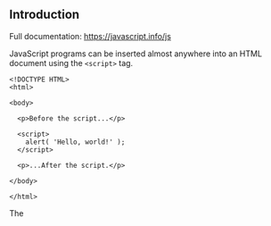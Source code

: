 ## Introduction
Full documentation: https://javascript.info/js

JavaScript programs can be inserted almost anywhere into an HTML document using the `<script>` tag.
	
```JS
<!DOCTYPE HTML>
<html>

<body>

  <p>Before the script...</p>

  <script>
    alert( 'Hello, world!' );
  </script>

  <p>...After the script.</p>

</body>

</html>
```
		
The <script> tag contains Javascript code which is automatically executed when the browser processes the tag.

										
The script tag has some attributes that are rarely used but can still be found in the code:
	
					
- The **type** attribute: `<script type=…>`, the old HTML4 standard required a script to have a type, usually it was 
`type="text/javascript"`, now it is not required anymore. Now this tag can be used for JS modules. 
										
- The **language** attribute : `<script language=…>`, it used to specify the language of the script but now Javascript is the only language. 

## External scripts 

If we have a lot of JS code, we can put it into separate files.
Script files are attached to HTML with the `src` attribute:
	
 `<script src="/path/to/script.js">`
 
Here `/path/to/script` is an absolute path to the script from the site root, we can also specify a relative path from the current page, using something like src="script.js", just like src="./script.js" would mean a file "script.js" in the current folder. We could also pass a full URL to a file. To attach multiple files we can just use multiple tags:

 `<script src="/path/to/script.js">`
  `<script src="/path/to/script2.js">`
 
Normally more complex scripts are stored in different file rather than inside an HTML, so that the browser will store those files in its cache, this reduces the traffic and makes the pages faster. 

If `src` is set, the code inside the tag is ignored as we cannot have both src and code inside. 

```JS
<script src="file.js"></script>
<script>
  alert(1);
</script>
```

this way i can execute both src script and normal script. 



[External scripts.zip](../../../_resources/External scripts.zip)

## Code Structure

### Statements

Statements are syntax constructs and commands that performs actions. We can have as many as we want in our code and they can be separated by a semicolon.

`alert('Hello');
   alert('World');`
   
 Javascript interpets the like break as an implicit semicolon, this is also **called automatic semicolon insertion.** 
 
 ```JS
alert("Hello")

[1, 2].forEach(alert);
```
 
In this case a semicolon is mandatory as Javascript would interpret those line as a single continous line. It's safer just to use semicolons everytime. 

### Comments

We can place comments by using double slashes : 

`// this is a comment`

for multi-line comments we can use /* and */

### "use strict"

When this line is placed on top of a script, the whole script works the "modern" way. This can be put at the beginning of a function, anda that enables strict mode in that function only, but usually it used for the whole script.
Modern JS uses classes and modules that enables "use strict" by default.

<div style="page-break-after: always;"></div>

## Variables

To declare a variable in JS, we can use something like:

`let message = "hello" ;`

then we can assign data to it using the = operator. 

In older versions of JS we could also declare a variable using `var` keyword. Variable naming follow teo rules: the name must contanin only letters, digits or $ and _ keywords, and the first character must not be a digit. 

### Contstants 

To declare a constant unchanging value we use the keyword `const`:

```JS
const Birthday = '03.01.1997';
```
const variables cannot be reassigned. If a programmer is sure that a variable will never change, he can use the const keyword.

### Data types 

Javascript is a dynamically typed language, so the declared variables are not tied to a single type, we could write something like:

```JS
let message = "hello";
message = 123456;
```
### Mathematical Operations

There are many operations for numbers, e.g. multiplication *, division /, addition +, subtraction -, and so on.

Besides regular numbers, there are so-called “special numeric values” which also belong to this data type: Infinity, -Infinity and NaN.

```JS
alert( 1 / 0 ); // Infinity
alert( NaN + 1 ); // NaN
alert( 3 * NaN ); // NaN
alert( "not a number" / 2 - 1 ); // NaN

```
So to say, all odd integers greater than (2^53-1) can’t be stored at all in the “number” type.

For most purposes ±(2^53-1) range is quite enough, but sometimes we need the entire range of really big integers, e.g. for cryptography or microsecond-precision timestamps.

BigInt type was recently added to the language to represent integers of arbitrary length.

A BigInt value is created by appending n to the end of an integer:

```JS
const bigInt = 1234567890123456789012345678901234567890n; //the n at the end means its a big int
```
### String

Backticks are “extended functionality” quotes. They allow us to embed variables and expressions into a string by wrapping them in ${…}, for example:


```JS
let name = "John";

// embed a variable
alert( `Hello, ${name}!` ); // Hello, John!

// embed an expression
alert( `the result is ${1 + 2}` ); // the result is 3
```

### Bool 

Boolean values also come as a result of comparisons:
 
```JS
let isGreater = 4 > 1;
alert( isGreater );  // true (the comparison result is "yes")

```

### Objects and Symbols

The object type is special.

All other types are called “primitive” because their values can contain only a single thing (be it a string or a number or whatever). In contrast, objects are used to store collections of data and more complex entities.

Being that important, objects deserve a special treatment. We’ll deal with them later in the chapter Objects, after we learn more about primitives.

The symbol type is used to create unique identifiers for objects. We have to mention it here for the sake of completeness, but also postpone the details till we know objects.


### Typeof operator

TYpeof operator returns the type of the argument. 

```JS
typeof undefined // "undefined"

typeof 0 // "number"

typeof 10n // "bigint"

typeof true // "boolean"

typeof "foo" // "string"

typeof Symbol("id") // "symbol"

typeof Math // "object"  (1)

typeof null // "object"  (2)

typeof alert // "function"  (3)
```
**Math** is a built-in object that provides mathematical operations.
The result of **typeof null** is "object". That’s an officially recognized error in typeof, coming from very early days of JavaScript and kept for compatibility. Definitely, null is not an object. It is a special value with a separate type of its own. The behavior of typeof is wrong here.
The result of **typeof alert** is "function", because alert is a function. 

Both `typeof(x)` and `typeof x` syntax are correct. 

<div style="page-break-after: always;"></div>

# Interaction 

### alert

Shows a message and waits for the user to press "OK".

### prompt

This function accepts two arguments: 

```JS
result = prompt(title, [default]);

```

It shows a modal window with a text message, an input field for the visitor, and the buttons OK/Cancel. The square brackets around default in the syntax above denote that the parameter is optional, not required.

The visitor can type something in the prompt input field and press OK. Then we get that text in the result. Or they can cancel the input by pressing Cancel or hitting the Esc key, then we get null as the result.

The call to prompt returns the text from the input field or null if the input was canceled.

```JS
let age = prompt('How old are you?', 100);
alert(`You are ${age} years old!`); // You are 100 years old!
```

### confirm 

```js
result = confirm(question);
```

The function confirm shows a modal window with a question and two buttons: OK and Cancel.
The result is true if OK is pressed and false otherwise.
```js
let isBoss = confirm("Are you the boss?");
alert( isBoss ); // true if OK is pressed
```
All these methods are modal: they pause script execution and don’t allow the visitor to interact with the rest of the page until the window has been dismissed.
There are two limitations shared by all the methods above:

- The exact location of the modal window is determined by the browser. Usually, it’s in the center.
- The exact look of the window also depends on the browser. We can’t modify it.

That is the price for simplicity. There are other ways to show nicer windows and richer interaction with the visitor, but if “bells and whistles” do not matter much, these methods work just fine.

<div style="page-break-after: always;"></div>

# Type conversion

```js
alert( Number("   123   ") ); // 123
alert( Number("123z") );      // NaN (error reading a number at "z")
alert( Number(true) );        // 1
alert( Number(false) );       // 0
```

Please note that null and undefined behave differently here: null becomes zero while undefined becomes NaN.

### Boolean conversion

- Values that are intuitively “empty”, like 0, an empty string, null, undefined, and NaN, become false.
- Other values become true.

```js
alert( Boolean(1) ); // true
alert( Boolean(0) ); // false

alert( Boolean("hello") ); // true
alert( Boolean("") ); // false

alert( Boolean("0") ); // true
alert( Boolean(" ") ); // spaces, also true (any non-empty string is true)

```

### Other conversions

```js
let apples = "2";
let oranges = "3";
alert( apples + oranges ); // "23", the binary plus concatenates strings

let apples = "2";
let oranges = "3";
// both values converted to numbers before the binary plus
alert( +apples + +oranges ); // 5
```

Examples: 

```js
"" + 1 + 0 = "10" // (1)
"" - 1 + 0 = -1 // (2)
true + false = 1
6 / "3" = 2
"2" * "3" = 6
4 + 5 + "px" = "9px"
"$" + 4 + 5 = "$45"
"4" - 2 = 2
"4px" - 2 = NaN
"  -9  " + 5 = "  -9  5" // (3)
"  -9  " - 5 = -14 // (4)
null + 1 = 1 // (5)
undefined + 1 = NaN // (6)
" \t \n" - 2 = -2 // (7)
```

- The addition with a string "" + 1 converts 1 to a string: "" + 1 = "1", and then we have "1" + 0, the same rule is applied.
- The subtraction - (like most math operations) only works with numbers, it converts an empty string "" to 0.
- The addition with a string appends the number 5 to the string.
- The subtraction always converts to numbers, so it makes " -9 " a number -9 (ignoring spaces around it).
- null becomes 0 after the numeric conversion.
- undefined becomes NaN after the numeric conversion.
- Space characters, are trimmed off string start and end when a string is converted to a number. Here the whole string consists of space characters, such as \t, \n and a “regular” space between them. So, similarly to an empty string, it becomes 0.

## Comparisons 

General rules:

- **Treat any comparison with undefined/null except the strict equality === with exceptional care.**
- **Don’t use comparisons >= > < <= with a variable which may be null/undefined, unless you’re really sure of what you’re doing. If a variable can have these values, check for them separately.**

- Comparison operators return a boolean value.
- Strings are compared letter-by-letter in the “dictionary” order.
- When values of different types are compared, they get converted to numbers (with the exclusion of a strict equality check).
- The values null and undefined equal == each other and do not equal any other value.

<div style="page-break-after: always;"></div>

# Labels 

Sometimes we need to break out from multiple nested loops at once.

For example, in the code below we loop over i and j, prompting for the coordinates (i, j) from (0,0) to (2,2):

```js
for (let i = 0; i < 3; i++) {

  for (let j = 0; j < 3; j++) {

    let input = prompt(`Value at coords (${i},${j})`, '');

    // what if we want to exit from here to Done (below)?
  }Callback Functions

Let’s look at more examples of passing functions as values and using function expressions.

We’ll write a function ask(question, yes, no) with three parameters:

**question**
Text of the question
**yes**
Function to run if the answer is “Yes”
**no**
Function to run if the answer is “No”

The function should ask the question and, depending on the user’s answer, call yes() or no():

```js
function ask(question, yes, no) {
  if (confirm(question)) yes()
  else no();
}

function showOk() {
  alert( "You agreed." );
}

function showCancel() {
  alert( "You canceled the execution." );
}

// usage: functions showOk, showCancel are passed as arguments to ask
ask("Do you agree?", showOk, showCancel);
```

**The arguments showOk and showCancel of ask are called callback functions or just callbacks.**

Using Function Espressions:

```
function ask(question, yes, no) {
  if (confirm(question)) yes()
  else no();
}

ask(
  "Do you agree?",
  function() { alert("You agreed."); },
  function() { alert("You canceled the execution."); }
);
```

Here, functions are declared right inside the ask(...) call. They have no name, and so are called anonymous. Such functions are not accessible outside of ask (because they are not assigned to variables), but that’s just what we want here. Such code appears in our scripts very naturally, it’s in the spirit of JavaScript.

For a better overview of Function Expression and Declaration, please visit:
https://javascript.info/function-expressions

Function declaration or function Expression?

**As a rule of thumb, when we need to declare a function, the first thing to consider is Function Declaration syntax. It gives more freedom in how to organize our code, because we can call such functions before they are declared.That’s also better for readability, as it’s easier to look up function f(…) {…} in the code than let f = function(…) {…};. Function Declarations are more “eye-catching”. But if a Function Declaration does not suit us for some reason, or we need a conditional declaration (we’ve just seen an example), then Function Expression should be used.**

}

alert('Done!');
```

We need a way to stop the process if the user cancels the input.

The ordinary break after input would only break the inner loop. That’s not sufficient – labels, come to the rescue!

A label is an identifier with a colon before a loop:

```js
labelName: for (...) {
  ...
}
```

``` js
outer: for (let i = 0; i < 3; i++) {

  for (let j = 0; j < 3; j++) {

    let input = prompt(`Value at coords (${i},${j})`, '');

    // if an empty string or canceled, then break out of both loops
    if (!input) break outer; // (*)

    // do something with the value...
  }
}

alert('Done!');
```

A break directive must be inside a code block. Technically, any labelled code block will do, e.g.:

```js
label: {
  // ...
  break label; // works
  // ...
}
```

<div style="page-break-after: always;"></div>

# Function Expressions 

```js
let sayHi = function() {
  alert( "Hello" );
};
```

Here we can see a variable sayHi getting a value, the new function, created as function() { alert("Hello"); }.

As the function creation happens in the context of the assignment expression (to the right side of =), this is a Function Expression.

Please note, there’s no name after the function keyword. Omitting a name is allowed for Function Expressions.

Here we immediately assign it to the variable, so the meaning of these code samples is the same: "create a function and put it into the variable sayHi".

In more advanced situations, that we’ll come across later, a function may be created and immediately called or scheduled for a later execution, not stored anywhere, thus remaining anonymous.

**Function is a value**

Let’s reiterate: no matter how the function is created, a function is a value. Both examples above store a function in the sayHi variable.

We can even print out that value using alert:

```js
function sayHi() {
  alert( "Hello" );
}

alert( sayHi ); // shows the function code
```

Please note that the last line does not run the function, because there are no parentheses after sayHi. There are programming languages where any mention of a function name causes its execution, but JavaScript is not like that.

In JavaScript, a function is a value, so we can deal with it as a value. The code above shows its string representation, which is the source code.

Surely, a function is a special value, in the sense that we can call it like sayHi().

But it’s still a value. So we can work with it like with other kinds of values.

```js
function sayHi() {   // (1) create
  alert( "Hello" );
}
let func = sayHi;    // (2) copy

func(); // Hello     // (3) run the copy (it works)!
sayHi(); // Hello    //     this still works too (why wouldn't it)
```

Here’s what happens above in detail:

- List itemThe Function Declaration  (1) creates the function and puts it into the variable named sayHi.
- List itemLine (2) copies it into the variable func. Please note again: there are no parentheses after sayHi. If there were, then func = sayHi() would write the result of the call sayHi() into func, not the function sayHi itself.
- List itemNow the function can be called as both sayHi() and func().

<div style="page-break-after: always;"></div>

# Callback Functions 

Callback Functions

Let’s look at more examples of passing functions as values and using function expressions.

We’ll write a function ask(question, yes, no) with three parameters:

**question**
Text of the question
**yes**
Function to run if the answer is “Yes”
**no**
Function to run if the answer is “No”

The function should ask the question and, depending on the user’s answer, call yes() or no():

```js
function ask(question, yes, no) {
  if (confirm(question)) yes()
  else no();
}

function showOk() {
  alert( "You agreed." );
}

function showCancel() {
  alert( "You canceled the execution." );
}

// usage: functions showOk, showCancel are passed as arguments to ask
ask("Do you agree?", showOk, showCancel);
```

**The arguments showOk and showCancel of ask are called callback functions or just callbacks.**

Using Function Espressions:

```
function ask(question, yes, no) {
  if (confirm(question)) yes()
  else no();
}

ask(
  "Do you agree?",
  function() { alert("You agreed."); },
  function() { alert("You canceled the execution."); }
);
```

Here, functions are declared right inside the ask(...) call. They have no name, and so are called anonymous. Such functions are not accessible outside of ask (because they are not assigned to variables), but that’s just what we want here. Such code appears in our scripts very naturally, it’s in the spirit of JavaScript.

For a better overview of Function Expression and Declaration, please visit:
https://javascript.info/function-expressions

Function declaration or function Expression?

**As a rule of thumb, when we need to declare a function, the first thing to consider is Function Declaration syntax. It gives more freedom in how to organize our code, because we can call such functions before they are declared.That’s also better for readability, as it’s easier to look up function f(…) {…} in the code than let f = function(…) {…};. Function Declarations are more “eye-catching”. But if a Function Declaration does not suit us for some reason, or we need a conditional declaration (we’ve just seen an example), then Function Expression should be used.**

<div style="page-break-after: always;"></div>

# Arrow Functions 

There’s another very simple and concise syntax for creating functions, that’s often better than Function Expressions.

It’s called “arrow functions”, because it looks like this:

```js
let func = (arg1, arg2, ..., argN) => expression;
```
This creates a function func that accepts arguments arg1..argN, then evaluates the expression on the right side with their use and returns its result.

```js
let sum = (a, b) => a + b;

/* This arrow function is a shorter form of:

let sum = function(a, b) {
  return a + b;
};
*/

alert( sum(1, 2) ); // 3
```
Arrow functions can be used in the same way as Function Expressions.

```js
let age = prompt("What is your age?", 18);

let welcome = (age < 18) ?
  () => alert('Hello!') :
  () => alert("Greetings!");

welcome();
```
Arrow functions may appear unfamiliar and not very readable at first, but that quickly changes as the eyes get used to the structure. They are very convenient for simple one-line actions, when we’re just too lazy to write many words.

We can also declare multi-line arrow functions: 

```js
let sum = (a, b) => {  // the curly brace opens a multiline function
  let result = a + b;
  return result; // if we use curly braces, then we need an explicit "return"
};

alert( sum(1, 2) ); // 3
```
<div style="page-break-after: always;"></div>
